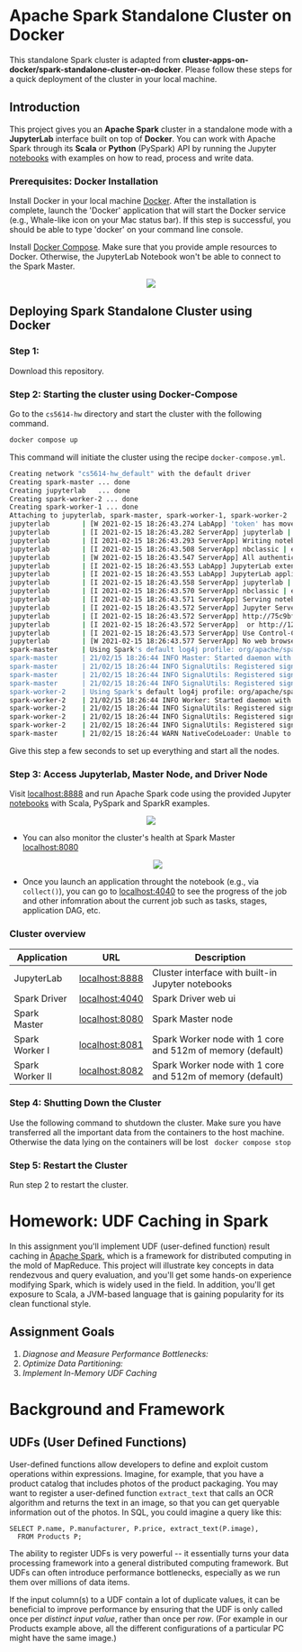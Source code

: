 # Apache Spark Standalone Cluster on Docker

This standalone Spark cluster is adapted from **cluster-apps-on-docker/spark-standalone-cluster-on-docker**. Please follow these steps for a quick deployment of the cluster in your local machine.


## Introduction

This project gives you an **Apache Spark** cluster in a standalone mode with a **JupyterLab** interface built on top of **Docker**.
You can work with Apache Spark through its **Scala** or **Python** (PySpark) API by running the Jupyter [notebooks](build/workspace/) with examples on how to read, process and write data.

### Prerequisites: Docker Installation

Install Docker in your local machine [Docker](https://docs.docker.com/get-docker/). After the installation is complete, launch the 'Docker' application that will start the Docker service (e.g., Whale-like icon on your Mac status bar). If this step is successful, you should be able to type 'docker' on your command line console. 

Install [Docker Compose](https://docs.docker.com/compose/install/). Make sure that you provide ample resources to Docker. Otherwise, the JupyterLab Notebook won't be able to connect to the Spark Master. 

 
<p align="center"><img src="docs/image/docker-resource.png"></p>

## Deploying Spark Standalone Cluster using Docker


### Step 1:
Download this repository.

### Step 2: Starting the cluster using Docker-Compose
Go to the ``cs5614-hw`` directory and start the cluster with the following command.

```bash
docker compose up
```

This command will initiate the cluster using the recipe `docker-compose.yml`. 


```bash
Creating network "cs5614-hw_default" with the default driver
Creating spark-master ... done
Creating jupyterlab   ... done
Creating spark-worker-2 ... done
Creating spark-worker-1 ... done
Attaching to jupyterlab, spark-master, spark-worker-1, spark-worker-2
jupyterlab        | [W 2021-02-15 18:26:43.274 LabApp] 'token' has moved from NotebookApp to ServerApp. This config will be passed to ServerApp. Be sure to update your config before our next release.
jupyterlab        | [I 2021-02-15 18:26:43.282 ServerApp] jupyterlab | extension was successfully linked.
jupyterlab        | [I 2021-02-15 18:26:43.293 ServerApp] Writing notebook server cookie secret to /root/.local/share/jupyter/runtime/jupyter_cookie_secret
jupyterlab        | [I 2021-02-15 18:26:43.508 ServerApp] nbclassic | extension was successfully linked.
jupyterlab        | [W 2021-02-15 18:26:43.547 ServerApp] All authentication is disabled.  Anyone who can connect to this server will be able to run code.
jupyterlab        | [I 2021-02-15 18:26:43.553 LabApp] JupyterLab extension loaded from /usr/local/lib/python3.7/dist-packages/jupyterlab
jupyterlab        | [I 2021-02-15 18:26:43.553 LabApp] JupyterLab application directory is /usr/local/share/jupyter/lab
jupyterlab        | [I 2021-02-15 18:26:43.558 ServerApp] jupyterlab | extension was successfully loaded.
jupyterlab        | [I 2021-02-15 18:26:43.570 ServerApp] nbclassic | extension was successfully loaded.
jupyterlab        | [I 2021-02-15 18:26:43.571 ServerApp] Serving notebooks from local directory: /opt/workspace
jupyterlab        | [I 2021-02-15 18:26:43.572 ServerApp] Jupyter Server 1.3.0 is running at:
jupyterlab        | [I 2021-02-15 18:26:43.572 ServerApp] http://75c9bfe3cd9c:8888/lab
jupyterlab        | [I 2021-02-15 18:26:43.572 ServerApp]  or http://127.0.0.1:8888/lab
jupyterlab        | [I 2021-02-15 18:26:43.573 ServerApp] Use Control-C to stop this server and shut down all kernels (twice to skip confirmation).
jupyterlab        | [W 2021-02-15 18:26:43.577 ServerApp] No web browser found: could not locate runnable browser.
spark-master      | Using Spark's default log4j profile: org/apache/spark/log4j-defaults.properties
spark-master      | 21/02/15 18:26:44 INFO Master: Started daemon with process name: 9@b64ed1e31ca5
spark-master      | 21/02/15 18:26:44 INFO SignalUtils: Registered signal handler for TERM
spark-master      | 21/02/15 18:26:44 INFO SignalUtils: Registered signal handler for HUP
spark-master      | 21/02/15 18:26:44 INFO SignalUtils: Registered signal handler for INT
spark-worker-2    | Using Spark's default log4j profile: org/apache/spark/log4j-defaults.properties
spark-worker-2    | 21/02/15 18:26:44 INFO Worker: Started daemon with process name: 7@d942a0832f89
spark-worker-2    | 21/02/15 18:26:44 INFO SignalUtils: Registered signal handler for TERM
spark-worker-2    | 21/02/15 18:26:44 INFO SignalUtils: Registered signal handler for HUP
spark-worker-2    | 21/02/15 18:26:44 INFO SignalUtils: Registered signal handler for INT
spark-master      | 21/02/15 18:26:44 WARN NativeCodeLoader: Unable to load native-hadoop library for your platform... using builtin-java classes where applicable
```


Give this step a few seconds to set up everything and start all the nodes.

### Step 3: Access Jupyterlab, Master Node, and Driver Node 

Visit [localhost:8888](http://localhost:8888/) and run Apache Spark code using the provided Jupyter [notebooks](build/workspace/) with Scala, PySpark and SparkR examples.  
  <p align="center"><img src="docs/image/notebook.png"></p>
  
- You can also monitor the cluster's health at  Spark Master [localhost:8080](http://localhost:8080/)  
  <p align="center"><img src="docs/image/ui-spar-master.png"></p>
  
- Once you launch an application throught the notebook (e.g., via `collect()`), you can go to [localhost:4040](http://localhost:4040) to see the progress of the job and other infomration about the current job such as tasks, stages, application DAG, etc. 

### Cluster overview

| Application     | URL                                      | Description                                                |
| --------------- | ---------------------------------------- | ---------------------------------------------------------- |
| JupyterLab      | [localhost:8888](http://localhost:8888/) | Cluster interface with built-in Jupyter notebooks          |
| Spark Driver    | [localhost:4040](http://localhost:4040/) | Spark Driver web ui                                        |
| Spark Master    | [localhost:8080](http://localhost:8080/) | Spark Master node                                          |
| Spark Worker I  | [localhost:8081](http://localhost:8081/) | Spark Worker node with 1 core and 512m of memory (default) |
| Spark Worker II | [localhost:8082](http://localhost:8082/) | Spark Worker node with 1 core and 512m of memory (default) |


### Step 4: Shutting Down the Cluster
Use the following command to shutdown the cluster. Make sure you have transferred all the important data from the containers to the host machine. Otherwise the data lying on the containers will be lost
` docker compose stop`


### Step 5: Restart the Cluster
Run step 2 to restart the cluster.

# Homework: UDF Caching in Spark

In this assignment you'll implement UDF (user-defined function) result caching in [Apache Spark](http://spark.apache.org), which is a framework for distributed computing in the mold of MapReduce. This project will illustrate key concepts in data rendezvous and query evaluation, and you'll get some hands-on experience modifying Spark, which is widely used in the field. In addition, you'll get exposure to Scala, a JVM-based language that is gaining popularity for its clean functional style.


## Assignment Goals

1. *Diagnose and Measure Performance Bottlenecks:*
2. *Optimize Data Partitioning:*
3. *Implement In-Memory UDF Caching*


# Background and Framework

## UDFs (**U**ser **D**efined **F**unctions)

User-defined functions allow developers to define and exploit custom operations within expressions.  Imagine, for example, that you have a product catalog that includes photos of the product packaging.  You may want to register a user-defined function `extract_text` that calls an OCR algorithm and returns the text in an image, so that you can get queryable information out of the photos.  In SQL, you could imagine a query like this:
	
	SELECT P.name, P.manufacturer, P.price, extract_text(P.image), 
	  FROM Products P;
	 
The ability to register UDFs is very powerful -- it essentially turns your data processing framework into a general distributed computing framework.  But UDFs can often introduce performance bottlenecks, especially as we run them over millions of data items. 

If the input column(s) to a UDF contain a lot of duplicate values, it can be beneficial to improve performance by ensuring that the UDF is only called once per *distinct input value*, rather than once per *row*.  (For example in our Products example above, all the different configurations of a particular PC might have the same image.)